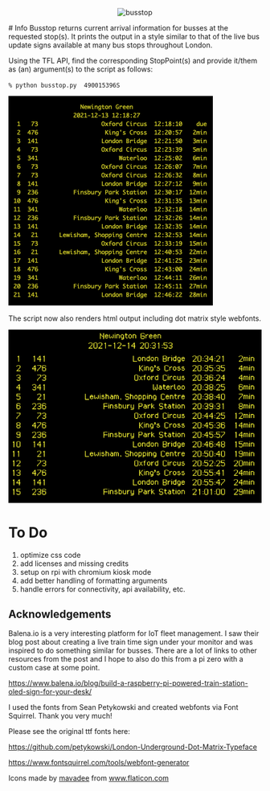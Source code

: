 <p align="center">
<img src"flask_app/static/ico/android-chrome-512x512.png" alt="busstop"/>
</p>
# Info
Busstop returns current arrival information for busses at the requested stop(s).  It prints the output in a style similar to that of the live bus update signs available at many bus stops throughout London.

Using the TFL API, find the corresponding StopPoint(s) and provide it/them as (an) argument(s) to the script as follows:

`% python busstop.py  490015396S`

![busstop](https://raw.githubusercontent.com/soinkleined/busstop/main/images/busstop.png)

The script now also renders html output including dot matrix style webfonts.

![busstop web](https://raw.githubusercontent.com/soinkleined/busstop/main/images/busstop_web.png)

# To Do
1. optimize css code
2. add licenses and missing credits
3. setup on rpi with chromium kiosk mode
4. add better handling of formatting arguments
5. handle errors for connectivity, api availability, etc.

## Acknowledgements
Balena.io is a very interesting platform for IoT fleet management.  I saw their blog post about creating a live train time sign under your monitor and was inspired to do something similar for busses. There are a lot of links to other resources from the post and I hope to also do this from a pi zero with a custom case at some point.

https://www.balena.io/blog/build-a-raspberry-pi-powered-train-station-oled-sign-for-your-desk/

I used the fonts from Sean Petykowski and created webfonts via Font Squirrel. Thank you very much!

Please see the original ttf fonts here:

https://github.com/petykowski/London-Underground-Dot-Matrix-Typeface

https://www.fontsquirrel.com/tools/webfont-generator

<div>Icons made by <a href="https://www.flaticon.com/authors/mavadee" title="mavadee">mavadee</a> from <a href="https://www.flaticon.com/" title="Flaticon">www.flaticon.com</a></div>
